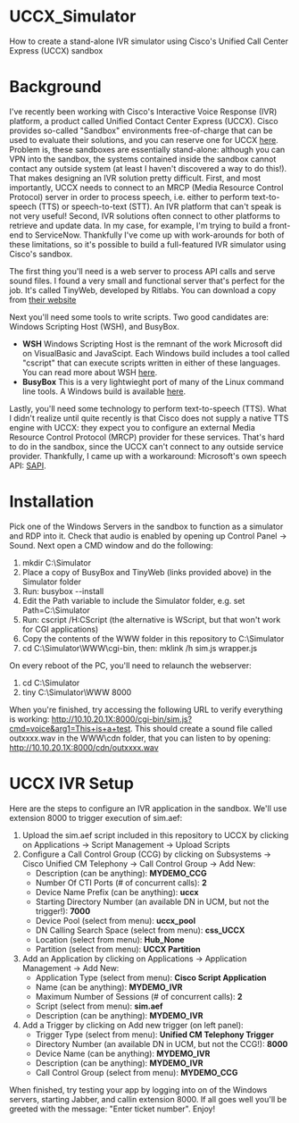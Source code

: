 # UCCX_Simulator
How to create a stand-alone IVR simulator using Cisco's Unified Call Center Express (UCCX) sandbox
# Background
I've recently been working with Cisco's Interactive Voice Response (IVR) platform, a product called Unified Contact Center Express (UCCX).  Cisco provides so-called "Sandbox" environments free-of-charge that can be used to evaluate their solutions, and you can reserve one for UCCX [here](https://developer.cisco.com/docs/sandbox/#!collaboration).  Problem is, these sandboxes are essentially stand-alone: although you can VPN into the sandbox, the systems contained inside the sandbox cannot contact any outside system (at least I haven't discovered a way to do this!).  That makes designing an IVR solution pretty difficult.  First, and most importantly, UCCX needs to connect to an MRCP (Media Resource Control Protocol) server in order to process speech, i.e. either to perform text-to-speech (TTS) or speech-to-text (STT).  An IVR platform that can't speak is not very useful!  Second, IVR solutions often connect to other platforms to retrieve and update data.  In my case, for example, I'm trying to build a front-end to ServiceNow.  Thankfully I've come up with work-arounds for both of these limitations, so it's possible to build a full-featured IVR simulator using Cisco's sandbox.  

The first thing you'll need is a web server to process API calls and serve sound files.  I found a very small and functional server that's perfect for the job.  It's called TinyWeb, developed by Ritlabs.  You can download a copy from [their website](https://www.ritlabs.com/en/products/tinyweb/)  

Next you'll need some tools to write scripts.  Two good candidates are: Windows Scripting Host (WSH), and BusyBox.
  - **WSH** Windows Scripting Host is the remnant of the work Microsoft did on VisualBasic and JavaScipt. Each Windows build includes a tool called "cscript" that can execute scripts written in either of these languages.  You can read more about WSH [here](https://docs.microsoft.com/en-us/previous-versions/tn-archive/ee156603(v=technet.10)).
  - **BusyBox** This is a very lightwieght port of many of the Linux command line tools.  A Windows build is available [here](https://frippery.org/busybox/).  

Lastly, you'll need some technology to perform text-to-speech (TTS).  What I didn't realize until quite recently is that Cisco does not supply a native TTS engine with UCCX: they expect you to configure an external Media Resource Control Protocol (MRCP) provider for these services.  That's hard to do in the sandbox, since the UCCX can't connect to any outside service provider.  Thankfully, I came up with a workaround: Microsoft's own speech API: [SAPI](https://docs.microsoft.com/en-us/previous-versions/windows/desktop/ms723627(v=vs.85)). 
# Installation
Pick one of the Windows Servers in the sandbox to function as a simulator and RDP into it. Check that audio is enabled by opening up Control Panel -> Sound.  Next open a CMD window and do the following:  
1. mkdir C:\Simulator
2. Place a copy of BusyBox and TinyWeb (links provided above) in the Simulator folder
3. Run: busybox --install
4. Edit the Path variable to include the Simulator folder, e.g. set Path=C:\Simulator
5. Run: cscript /H:CScript (the alternative is WScript, but that won't work for CGI applications) 
6. Copy the contents of the WWW folder in this repository to C:\Simulator
7. cd C:\Simulator\WWW\cgi-bin, then: mklink /h sim.js wrapper.js

On every reboot of the PC, you'll need to relaunch the webserver:  
1. cd C:\Simulator
2. tiny C:\Simulator\WWW 8000

When you're finished, try accessing the following URL to verify everything is working: http://10.10.20.1X:8000/cgi-bin/sim.js?cmd=voice&arg1=This+is+a+test.  This should create a sound file called outxxxx.wav in the WWW\cdn folder, that you can listen to by opening: http://10.10.20.1X:8000/cdn/outxxxx.wav  

# UCCX IVR Setup
Here are the steps to configure an IVR application in the sandbox.  We'll use extension 8000 to trigger execution of sim.aef:
1. Upload the sim.aef script included in this repository to UCCX by clicking on Applications -> Script Management -> Upload Scripts
2. Configure a Call Control Group (CCG) by clicking on Subsystems -> Cisco Unified CM Telephony -> Call Control Group -> Add New:
    - Description (can be anything): **MYDEMO_CCG**
    - Number Of CTI Ports (# of concurrent calls): **2**
    - Device Name Prefix (can be anything): **uccx**
    - Starting Directory Number (an available DN in UCM, but not the trigger!): **7000**
    - Device Pool (select from menu): **uccx_pool**
    - DN Calling Search Space (select from menu): **css_UCCX**
    - Location (select from menu): **Hub_None**
    - Partition (select from menu): **UCCX Partition**
3. Add an Application by clicking on Applications -> Application Management -> Add New:
    - Application Type (select from menu): **Cisco Script Application**
    - Name (can be anything): **MYDEMO_IVR**
    - Maximum Number of Sessions (# of concurrent calls): **2**
    - Script (select from menu): **sim.aef**
    - Description (can be anything): **MYDEMO_IVR**
4. Add a Trigger by clicking on Add new trigger (on left panel):
    - Trigger Type (select from menu): **Unified CM Telephony Trigger**
    - Directory Number (an available DN in UCM, but not the CCG!): **8000**
    - Device Name (can be anything): **MYDEMO_IVR**
    - Description (can be anything): **MYDEMO_IVR**
    - Call Control Group (select from menu): **MYDEMO_CCG**

When finished, try testing your app by logging into on of the Windows servers, starting Jabber, and callin extension 8000.  If all goes well you'll be greeted with the message: "Enter ticket number".  Enjoy!
